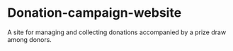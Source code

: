 # Donation-campaign-website
A site for managing and collecting donations accompanied by a prize draw among donors.
